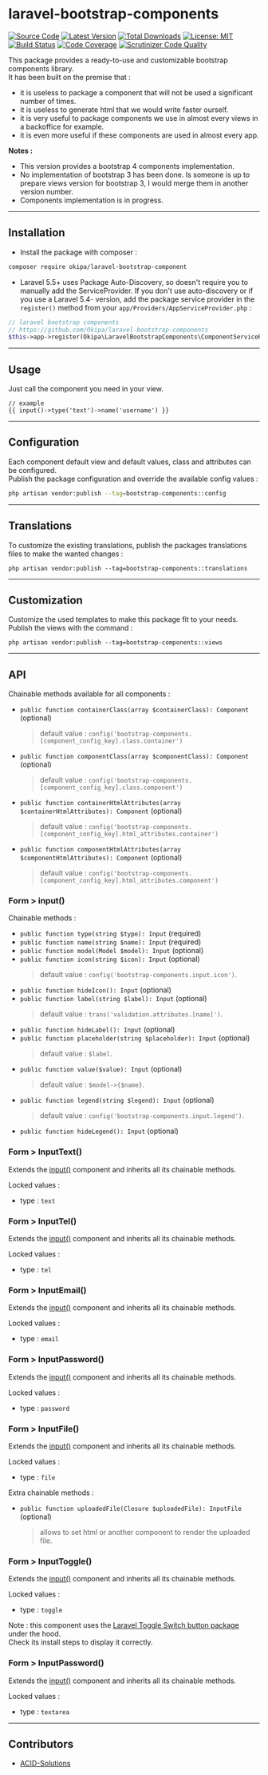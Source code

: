 # laravel-bootstrap-components

[![Source Code](https://img.shields.io/badge/source-okipa/laravel--bootstrap--components-blue.svg)](https://github.com/Okipa/laravel-bootstrap-components)
[![Latest Version](https://img.shields.io/github/release/okipa/laravel-bootstrap-components.svg?style=flat-square)](https://github.com/Okipa/laravel-bootstrap-components/releases)
[![Total Downloads](https://img.shields.io/packagist/dt/okipa/laravel-bootstrap-components.svg?style=flat-square)](https://packagist.org/packages/okipa/laravel-bootstrap-components)
[![License: MIT](https://img.shields.io/badge/License-MIT-blue.svg)](https://opensource.org/licenses/MIT)
[![Build Status](https://scrutinizer-ci.com/g/Okipa/laravel-bootstrap-components/badges/build.png?b=master)](https://scrutinizer-ci.com/g/Okipa/laravel-bootstrap-components/build-status/master)
[![Code Coverage](https://scrutinizer-ci.com/g/Okipa/laravel-bootstrap-components/badges/coverage.png?b=master)](https://scrutinizer-ci.com/g/Okipa/laravel-bootstrap-components/?branch=master)
[![Scrutinizer Code Quality](https://scrutinizer-ci.com/g/Okipa/laravel-bootstrap-components/badges/quality-score.png?b=master)](https://scrutinizer-ci.com/g/Okipa/laravel-bootstrap-components/?branch=master)

This package provides a ready-to-use and customizable bootstrap components library.  
It has been built on the premise that :
 - it is useless to package a component that will not be used a significant number of times.
 - it is useless to generate html that we would write faster ourself.
 - it is very useful to package components we use in almost every views in a backoffice for example.
 - it is even more useful if these components are used in almost every app.

**Notes :**
- This version provides a bootstrap 4 components implementation.
- No implementation of bootstrap 3 has been done. Is someone is up to prepare views version for bootstrap 3, I would merge them in another version number.
- Components implementation is in progress.

------------------------------------------------------------------------------------------------------------------------

## Installation

- Install the package with composer :
```bash
composer require okipa/laravel-bootstrap-component
```

- Laravel 5.5+ uses Package Auto-Discovery, so doesn't require you to manually add the ServiceProvider.
If you don't use auto-discovery or if you use a Laravel 5.4- version, add the package service provider in the `register()` method from your `app/Providers/AppServiceProvider.php` :
```php
// laravel bootstrap components
// https://github.com/Okipa/laravel-bootstrap-components
$this->app->register(Okipa\LaravelBootstrapComponents\ComponentServiceProvider::class);
```

------------------------------------------------------------------------------------------------------------------------

## Usage

Just call the component you need in your view.

```
// example
{{ input()->type('text')->name('username') }}
```

------------------------------------------------------------------------------------------------------------------------

## Configuration

Each component default view and default values, class and attributes can be configured.  
Publish the package configuration and override the available config values : 
```bash
php artisan vendor:publish --tag=bootstrap-components::config
```

------------------------------------------------------------------------------------------------------------------------

## Translations

To customize the existing translations, publish the packages translations files to make the wanted changes :
```
php artisan vendor:publish --tag=bootstrap-components::translations
```

------------------------------------------------------------------------------------------------------------------------

## Customization

Customize the used templates to make this package fit to your needs.  
Publish the views with the command :
```
php artisan vendor:publish --tag=bootstrap-components::views
```

------------------------------------------------------------------------------------------------------------------------

## API

Chainable methods available for all components :
- `public function containerClass(array $containerClass): Component` (optional)
  > default value : `config('bootstrap-components.[component_config_key].class.container')`
- `public function componentClass(array $componentClass): Component` (optional)
  > default value : `config('bootstrap-components.[component_config_key].class.component')`
- `public function containerHtmlAttributes(array $containerHtmlAttributes): Component` (optional)
  > default value : `config('bootstrap-components.[component_config_key].html_attributes.container')`
- `public function componentHtmlAttributes(array $componentHtmlAttributes): Component` (optional)
  > default value : `config('bootstrap-components.[component_config_key].html_attributes.component')`

### Form > input()

Chainable methods :
- `public function type(string $type): Input` (required)
- `public function name(string $name): Input` (required)
- `public function model(Model $model): Input` (optional)
- `public function icon(string $icon): Input` (optional)
  > default value : `config('bootstrap-components.input.icon')`.
- `public function hideIcon(): Input` (optional)
- `public function label(string $label): Input` (optional)
  > default value : `trans('validation.attributes.[name]')`.
- `public function hideLabel(): Input` (optional)
- `public function placeholder(string $placeholder): Input` (optional)
  > default value : `$label`.
- `public function value($value): Input` (optional)
  > default value : `$model->{$name}`.
- `public function legend(string $legend): Input` (optional)
  > default value : `config('bootstrap-components.input.legend')`.
- `public function hideLegend(): Input` (optional)
  
### Form > InputText()

Extends the [input()](#form--input) component and inherits all its chainable methods.

Locked values :
- type : `text`


### Form > InputTel()

Extends the [input()](#form--input) component and inherits all its chainable methods.

Locked values :
- type : `tel`

### Form > InputEmail()

Extends the [input()](#form--input) component and inherits all its chainable methods.

Locked values :
- type : `email`

### Form > InputPassword()

Extends the [input()](#form--input) component and inherits all its chainable methods.

Locked values :
- type : `password`

### Form > InputFile()

Extends the [input()](#form--input) component and inherits all its chainable methods.

Locked values :
- type : `file`

Extra chainable methods :
- `public function uploadedFile(Closure $uploadedFile): InputFile` (optional)
  > allows to set html or another component to render the uploaded file.

### Form > InputToggle()

Extends the [input()](#form--input) component and inherits all its chainable methods.

Locked values :
- type : `toggle`

Note : this component uses the [Laravel Toggle Switch button package](https://github.com/Okipa/laravel-toggle-switch-button) under the hood.  
Check its install steps to display it correctly.

### Form > InputPassword()

Extends the [input()](#form--input) component and inherits all its chainable methods.

Locked values :
- type : `textarea`

------------------------------------------------------------------------------------------------------------------------

## Contributors

- [ACID-Solutions](https://github.com/ACID-Solutions)
